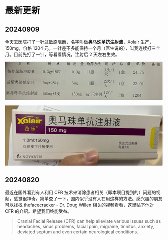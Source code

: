 # 最新更新

## 20240909

今天去医院打了一针过敏原阻断，名字叫做**奥马珠单抗注射液**，Xolair 生产，150mg，价格 1204 元。一针差不多能保持一个月（医生说的），叫我连续打三个月。目前先打了一针，等看看情况，注射后 2 天左右生效。

![](https://github.com/i0Ek3/fuckit/blob/master/media/202409-list.jpg)

![](https://github.com/i0Ek3/fuckit/blob/master/media/202409-1204.jpg)

## 20240820

最近在国外看到有人利用 CFR 技术来消除患者相关（即本项目提到的）问题的视频，感觉很神奇。简单查了一下，国内似乎没有人在用这样的方法。感兴趣的朋友可以找找 thefacecracker - Dr. Doug Willen 相关的视频看看，这里贴下他对 CFR 的介绍。希望我们终能受益。

> Cranial Facial Release (CFR) can help alleviate various issues such as headaches, sinus problems, facial pain, migraine, tinnitus, anxiety, deviated septum and even certain neurological conditions.
